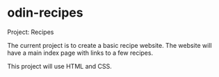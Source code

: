# odin-recipes
Project: Recipes

The current project is to create a basic recipe website.
The website will have a main index page with links to a few recipes.

This project will use HTML and CSS.
